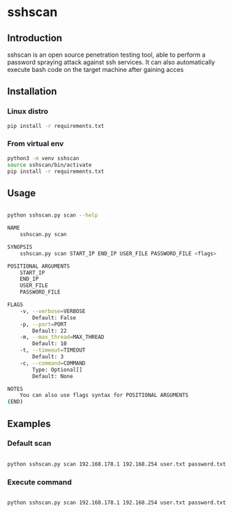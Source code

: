 # sshscan

## Introduction
sshscan is an open source penetration testing tool, able to perform a password spraying attack against ssh services. It can also automatically execute bash code on the target machine after gaining acces


## Installation


### Linux distro
```bash
pip install -r requirements.txt
 ```

### From virtual env
```bash
python3 -m venv sshscan
source sshscan/bin/activate
pip install -r requirements.txt

 ```

## Usage
```bash

python sshscan.py scan --help

NAME
    sshscan.py scan

SYNOPSIS
    sshscan.py scan START_IP END_IP USER_FILE PASSWORD_FILE <flags>

POSITIONAL ARGUMENTS
    START_IP
    END_IP
    USER_FILE
    PASSWORD_FILE

FLAGS
    -v, --verbose=VERBOSE
        Default: False
    -p, --port=PORT
        Default: 22
    -m, --max_thread=MAX_THREAD
        Default: 10
    -t, --timeout=TIMEOUT
        Default: 3
    -c, --command=COMMAND
        Type: Optional[]
        Default: None

NOTES
    You can also use flags syntax for POSITIONAL ARGUMENTS
(END)


```
## Examples

### Default scan
```bash

python sshscan.py scan 192.168.178.1 192.168.254 user.txt password.txt


```

### Execute command
```bash

python sshscan.py scan 192.168.178.1 192.168.254 user.txt password.txt --port 22 -m 5 -t 5 -c "whoami && ls -all"


```

